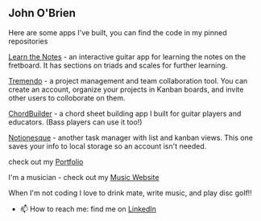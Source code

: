 ## John O'Brien
Here are some apps I've built, you can find the code in my pinned repositories

[Learn the Notes](https://learnthenotes.netlify.app/) - an interactive guitar app for learning the notes on the fretboard. It has sections on triads and scales for further learning.

[Tremendo](https://tremendo.pro) - a project management and team collaboration tool. You can create an account, organize your projects in Kanban boards, and invite other users to colloborate on them.

[ChordBuilder](https://chordbuilder.netlify.app/) - a chord sheet building app I built for guitar players and educators. (Bass players can use it too!)

[Notionesque](https://notionesque.netlify.app/) - another task manager with list and kanban views. This one saves your info to local storage so an account isn't needed.


check out my [Portfolio](https://johnobriendev.com/)

I'm a musician - check out my [Music Website](https://johnobrienguitar.com/)

When I'm not coding I love to drink mate, write music, and play disc golf!!

- 📫 How to reach me: find me on [LinkedIn](https://www.linkedin.com/in/johnobriendev/)



<!--
**johnobriendev/johnobriendev** is a ✨ _special_ ✨ repository because its `README.md` (this file) appears on your GitHub profile.

Here are some ideas to get you started:

- 🔭 I’m currently working on ...
- 🌱 I’m currently learning ...
- 👯 I’m looking to collaborate on ...
- 🤔 I’m looking for help with ...
- 💬 Ask me about ...
- 📫 How to reach me: ...
- 😄 Pronouns: ...
- ⚡ Fun fact: ...
-->
